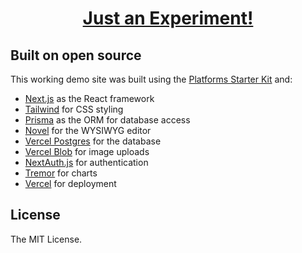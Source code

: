 <a href="https://justanexperiment.ai">
  <h1 align="center">Just an Experiment!</h1>
</a>

## Built on open source

This working demo site was built using the [Platforms Starter Kit](https://demo.vercel.pub/platforms-starter-kit) and:

- [Next.js](https://nextjs.org/) as the React framework
- [Tailwind](https://tailwindcss.com/) for CSS styling
- [Prisma](https://prisma.io/) as the ORM for database access
- [Novel](https://novel.sh/) for the WYSIWYG editor
- [Vercel Postgres](https://vercel.com/storage/postgres) for the database
- [Vercel Blob](https://vercel.com/storage/blob) for image uploads
- [NextAuth.js](https://next-auth.js.org/) for authentication
- [Tremor](https://tremor.so/) for charts
- [Vercel](http://vercel.com/) for deployment

## License

The MIT License.